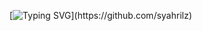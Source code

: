 [![Typing SVG](https://readme-typing-svg.herokuapp.com?font=Lemon+milk&color=4efd54&lines=Don't+Remake;+Enjoy+my+Script...)](https://github.com/syahrilz)
